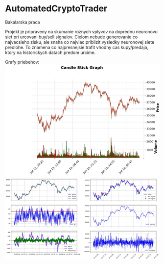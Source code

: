 # AutomatedCryptoTrader
Bakalarska praca

Projekt je pripraveny na skumanie roznych vplyvov na doprednu neuronovu siet pri urcovani buy/sell signalov.
Cielom nebude generovanie co najvacsieho zisku, ale snaha co najviac priblizit vysledky neuronovej siete predlohe. 
To znamena co najpresnejsie trafit vhodny cas kupy/predaja, ktory na historickych datach predom urcime.

Grafy priebehov:
![Screenshot](screens/candlestick.jpg)
![Screenshot](screens/indicators.jpg)

